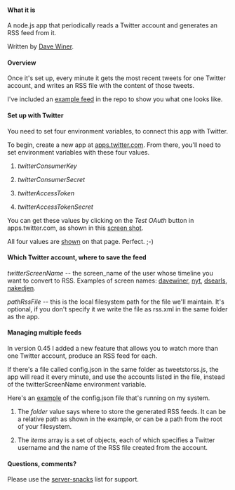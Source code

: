 #### What it is

A node.js app that periodically reads a Twitter account and generates an RSS feed from it.

Written by <a href="http://scripting.com/2015/01/12/goodRssFromTwitter.html">Dave Winer</a>. 

#### Overview

Once it's set up, every minute it gets the most recent tweets for one Twitter account, and writes an RSS file with the content of those tweets.

I've included an <a href="https://github.com/scripting/tweetsToRss/blob/master/exampleFeed.xml">example feed</a> in the repo to show you what one looks like.

#### Set up with Twitter

You need to set four environment variables, to connect this app with Twitter. 

To begin, create a new app at <a href="https://apps.twitter.com/">apps.twitter.com</a>. From there, you'll need to set environment variables with these four values.

1. <i>twitterConsumerKey</i>

2. <i>twitterConsumerSecret</i>

3. <i>twitterAccessToken</i>

4. <i>twitterAccessTokenSecret</i>

You can get these values by clicking on the <i>Test OAuth</i> button in apps.twitter.com, as shown in this <a href="http://scripting.com/2015/01/12/getKeys.png">screen shot</a>. 

All four values are <a href="http://scripting.com/2015/01/12/fourvalues.png">shown</a> on that page. Perfect. ;-)

#### Which Twitter account, where to save the feed

<i>twitterScreenName</i> -- the screen_name of the user whose timeline you want to convert to RSS. Examples of screen names: <a href="https://twitter.com/davewiner">davewiner</a>, <a href="twitter.com/nyt">nyt</a>, <a href="https://twitter.com/dsearls">dsearls</a>, <a href="https://twitter.com/nakedjen">nakedjen</a>.

<i>pathRssFile</i> -- this is the local filesystem path for the file we'll maintain. It's optional, if you don't specify it we write the file as rss.xml in the same folder as the app.

#### Managing multiple feeds

In version 0.45 I added a new feature that allows you to watch more than one Twitter account, produce an RSS feed for each.

If there's a file called config.json in the same folder as tweetstorss.js, the app will read it every minute, and use the accounts listed in the file, instead of the twitterScreenName environment variable. 

Here's an <a href="https://gist.github.com/scripting/2c0c9faacdef884817d7">example</a> of the config.json file that's running on my system. 

1. The <i>folder</i> value says where to store the generated RSS feeds. It can be a relative path as shown in the example, or can be a path from the root of your filesystem. 

2. The <i>items</i> array is a set of objects, each of which specifies a Twitter username and the name of the RSS file created from the account. 

#### Questions, comments?

Please use the <a href="https://groups.google.com/forum/?fromgroups#!topic/server-snacks/KGAqhB3g3Ys">server-snacks</a> list for support.

